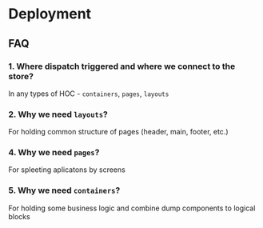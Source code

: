 # Deployment

## FAQ

### 1. Where dispatch triggered and where we connect to the store?

In any types of HOC - `containers`, `pages`, `layouts`

### 2. Why we need `layouts`?

For holding common structure of pages (header, main, footer, etc.)

### 4. Why we need `pages`?

For spleeting aplicatons by screens

### 5. Why we need `containers`?

For holding some business logic and combine dump components to logical blocks

